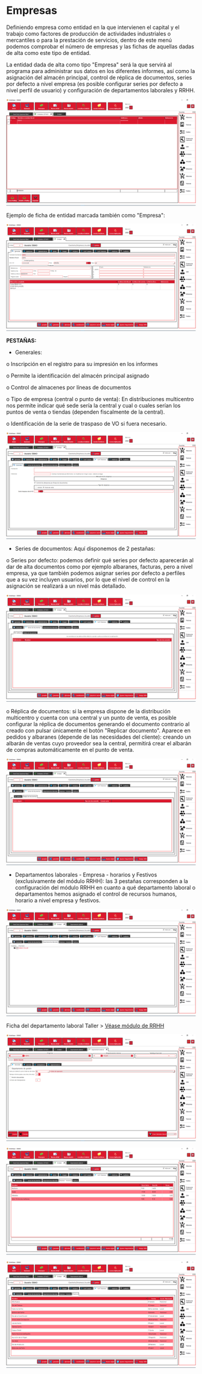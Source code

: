 # Empresas

Definiendo empresa como entidad en la que intervienen el capital y el trabajo como factores de producción de actividades industriales o mercantiles o para la prestación de servicios, dentro de este menú podemos comprobar el número de empresas y las fichas de aquellas dadas de alta como este tipo de entidad.

La entidad dada de alta como tipo "Empresa" será la que servirá al programa para administrar sus datos en los diferentes informes, así como la asignación del almacén principal, control de réplica de documentos, series por defecto a nivel empresa (es posible configurar series por defecto a nivel perfil de usuario) y configuración de departamentos laborales y RRHH.

![](<../../.gitbook/assets/image (450).png>)

Ejemplo de ficha de entidad marcada también como "Empresa":

![](<../../.gitbook/assets/image (451).png>)

**PESTAÑAS:**

* Generales:&#x20;

&#x20;              o   Inscripción en el registro para su impresión en los informes

&#x20;              o   Permite la identificación del almacén principal asignado

&#x20;              o   Control de almacenes por líneas de documentos

&#x20;              o   Tipo de empresa (central o punto de venta): En distribuciones multicentro nos permite indicar qué sede sería la central y cual o cuales serían los puntos de venta o tiendas (dependen fiscalmente de la central).

&#x20;              o   Identificación de la serie de traspaso de VO si fuera necesario.

![](<../../.gitbook/assets/image (452).png>)

* Series de documentos: Aquí disponemos de 2 pestañas:

&#x20;                 o   Series por defecto: podemos definir qué series por defecto aparecerán al dar de alta documentos como por ejemplo albaranes, facturas, pero a nivel empresa, ya que también podemos asignar series por defecto a perfiles que a su vez incluyen usuarios, por lo que el nivel de control en la asignación se realizará a un nivel más detallado.&#x20;

![](<../../.gitbook/assets/image (453).png>)

&#x20;                 o   Réplica de documentos: si la empresa dispone de la distribución multicentro y cuenta con una central y un punto de venta, es posible configurar la réplica de documentos generando el documento contrario al creado con pulsar únicamente el botón "Replicar documento". Aparece en pedidos y albaranes (depende de las necesidades del cliente): creando un albarán de ventas cuyo proveedor sea la central, permitirá crear el albarán de compras automáticamente en el punto de venta.

![](<../../.gitbook/assets/image (454).png>)

* Departamentos laborales - Empresa - horarios y Festivos (exclusivamente del módulo RRHH): las 3 pestañas corresponden a la configuración del módulo RRHH en cuanto a qué departamento laboral o departamentos hemos asignado el control de recursos humanos, horario a nivel empresa y festivos.

![](<../../.gitbook/assets/image (455).png>)

Ficha del departamento laboral Taller > [Véase módulo de RRHH](../recursos-humanos-1/recursos-humanos.md)

![Ficha del departamento laboral (2-T > Demo-Taller)](<../../.gitbook/assets/image (456).png>)

![Horarios a nivel empresa - RRHH](<../../.gitbook/assets/image (459).png>)

![Festivos a nivel empresa - RRHH](<../../.gitbook/assets/image (458).png>)




